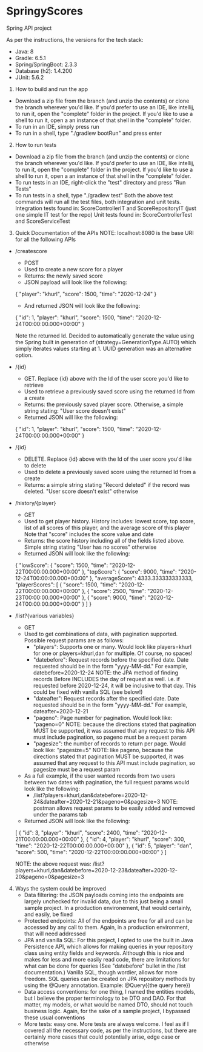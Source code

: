 # SpringyScores
Spring API project

As per the instructions, the versions for the tech stack:
- Java: 8
- Gradle: 6.5.1
- Spring/SpringBoot: 2.3.3
- Database (h2): 1.4.200
- JUnit: 5.6.2

1. How to build and run the app
- Download a zip file from the branch (and unzip the contents) or clone the branch wherever you'd like. If you'd prefer to use
an IDE, like intellij, to run it, open the "complete" folder in the project. If you'd like to use a shell to run it, open a an instance
of that shell in the "complete" folder.
- To run in an IDE, simply press run
- To run in a shell, type "./gradlew bootRun" and press enter

2. How to run tests
- Download a zip file from the branch (and unzip the contents) or clone the branch wherever you'd like. If you'd prefer to use
an IDE, like intellij, to run it, open the "complete" folder in the project. If you'd like to use a shell to run it, open a an instance
of that shell in the "complete" folder.
- To run tests in an IDE, right-click the "test" directory and press "Run Tests"
- To run tests in a shell, type "./gradlew test"
Both the above test commands will run all the test files, both integration and unit tests.
Integration tests found in: ScoreControllerIT and ScoreRepositoryIT (just one simple IT test for the repo)
Unit tests found in: ScoreControllerTest and ScoreServiceTest

3. Quick Documentation of the APIs
NOTE: localhost:8080 is the base URI for all the following APIs
- /createscore
	+ POST
	+ Used to create a new score for a player
	+ Returns: the newly saved score
	+ JSON payload will look like the following:

	{
    	"player": "khurl",
    	"score": 1500,
    	"time": "2020-12-24"
	}

	+ And returned JSON will look like the following:

	{
    	"id": 1,
    	"player": "khurl",
    	"score": 1500,
    	"time": "2020-12-24T00:00:00.000+00:00"
	}

	Note the returned Id. Decided to automatically generate the value using the Spring built in generation of (strategy=GenerationType.AUTO) which simply iterates values starting at 1.
	UUID generation was an alternative option.

- /{id}
	+ GET. Replace {id} above with the Id of the user score you'd like to retrieve
	+ Used to retrieve a previously saved score using the returned Id from a create
	+ Returns: the previously saved player score. Otherwise, a simple string stating: "User score doesn't exist"
	+ Returned JSON will like the following:

	{
    	"id": 1,
    	"player": "khurl",
    	"score": 1500,
    	"time": "2020-12-24T00:00:00.000+00:00"
	}

- /{id}
	+ DELETE. Replace {id} above with the Id of the user score you'd like to delete
	+ Used to delete a previously saved score using the returned Id from a create
	+ Returns: a simple string stating "Record deleted" if the record was deleted. "User score doesn't exist" otherwise

- /history/{player}
	+ GET
	+ Used to get player history. History includes: lowest score, top score, list of all scores of this player, and the average score of this player
	Note that "score" includes the score value and date
	+ Returns: the score history including all of the fields listed above. Simple string stating "User has no scores" otherwise
	+ Returned JSON will look like the following:

	{
	    "lowScore": 
	    {
	        "score": 1500,
	        "time": "2020-12-22T00:00:00.000+00:00"
	    },
	    "topScore": 
	    {
	        "score": 9000,
	        "time": "2020-12-24T00:00:00.000+00:00"
	    },
	    "averageScore": 4333.333333333333,
	    "playerScores": 
	    [
	        {
	            "score": 1500,
	            "time": "2020-12-22T00:00:00.000+00:00"
	        },
	        {
	            "score": 2500,
	            "time": "2020-12-23T00:00:00.000+00:00"
	        },
	        {
	            "score": 9000,
	            "time": "2020-12-24T00:00:00.000+00:00"
	        }
	    ]
	}

- /list?{various variables}
	+ GET
	+ Used to get combinations of data, with pagination supported. Possible request params are as follows:
		+ "players": Supports one or many. Would look like players=khurl for one or players=khurl,dan for multiple. Of course, no spaces!
		+ "datebefore": Request records before the specified date. Date requested should be in the form "yyyy-MM-dd." For example, datebefore=2020-12-24
		NOTE: the JPA method of finding records Before INCLUDES the day of request as well. i.e. if requested before 2020-12-24, it will be inclusive to that day.
		This could be fixed with vanilla SQL (see below!)
		+ "dateafter": Request records after the specified date. Date requested should be in the form "yyyy-MM-dd." For example, dateafter=2020-12-21
		+ "pageno": Page number for pagination. Would look like: "pageno=0"
		NOTE: because the directions stated that pagination MUST be supported, it was assumed that any request to this API must include pagination, so pageno must be a request param
		+ "pagesize": the number of records to return per page. Would look like: "pagesize=5"
		NOTE: like pageno, because the directions stated that pagination MUST be supported, it was assumed that any request to this API must include pagination, so pagesize must be a request param
	+ As a full example, if the user wanted records from two users between two dates with pagination, the full request params would look like the following:
		+ /list?players=khurl,dan&datebefore=2020-12-24&dateafter=2020-12-21&pageno=0&pagesize=3
		NOTE: postman allows request params to be easily added and removed under the params tab
	+ Returned JSON will look like the following:

	[
	    {
	        "id": 3,
	        "player": "khurl",
	        "score": 2400,
	        "time": "2020-12-21T00:00:00.000+00:00"
	    },
	    {
	        "id": 4,
	        "player": "khurl",
	        "score": 300,
	        "time": "2020-12-22T00:00:00.000+00:00"
	    },
	    {
	        "id": 5,
	        "player": "dan",
	        "score": 500,
	        "time": "2020-12-22T00:00:00.000+00:00"
	    }
	]

	NOTE: the above request was: /list?players=khurl,dan&datebefore=2020-12-23&dateafter=2020-12-20&pageno=0&pagesize=3

4. Ways the system could be improved
	- Data filtering: the JSON payloads coming into the endpoints are largely unchecked for invalid data, due to this just being a small sample project. In a production environement, that
	would certainly, and easily, be fixed
	- Protected endpoints: All of the endpoints are free for all and can be accessed by any call to them. Again, in a production environment, that will need addressed
	- JPA and vanilla SQL: For this project, I opted to use the built in Java Persistence API, which allows for making queries in your repository class using entity fields and keywords. Although
	this is nice and makes for less and more easily read code, there are limitations for what can be done for queries (See "datebefore" bullet in the /list documentation.) Vanilla SQL, though wordier,
	allows for more freedom. SQL queries can be created on JPA repository methods by using the @Query annotation. Example: @Query({the query here})
	- Data access conventions: for one thing, I named the entities models, but I believe the proper terminology to be DTO and DAO. For that matter, my models, or what would be named DTO, should not touch
	business logic. Again, for the sake of a sample project, I bypassed these usual conventions
	- More tests: easy one. More tests are always welcome. I feel as if I covered all the necessary code, as per the instructions, but there are certainly more cases that could potentially arise, edge case or otherwise